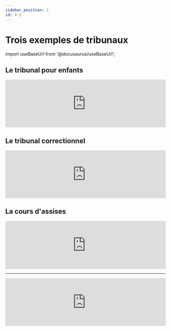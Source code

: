 ```yaml
---
sidebar_position: 1
id: 4-2
---
```

# Trois exemples de tribunaux

import useBaseUrl from '@docusaurus/useBaseUrl';

## Le tribunal pour enfants

<iframe src="https://www.youtube.com/embed/MWPN75EW1IA" width="100%" style={{aspectRatio: "560/315"}} frameborder="0" allowfullscreen allow="accelerometer; autoplay; clipboard-write; encrypted-media; gyroscope; picture-in-picture; web-share"></iframe>

## Le tribunal correctionnel

<iframe src="https://www.youtube.com/embed/r6Y_Fw6czEU?si=B4lnRRcs41XzNW1c" width="100%" style={{aspectRatio: "560/315"}} frameborder="0" allowfullscreen allow="accelerometer; autoplay; clipboard-write; encrypted-media; gyroscope; picture-in-picture; web-share"></iframe>

## La cours d'assises

<iframe src="https://www.youtube.com/embed/Ff7JicZVpd8" width="100%" style={{aspectRatio: "560/315"}} frameborder="0" allowfullscreen allow="accelerometer; autoplay; clipboard-write; encrypted-media; gyroscope; picture-in-picture; web-share"></iframe>

---

<iframe src="https://www.youtube.com/embed/nI4VrIBbqic?si=2CTQlhA1uPONkUen" width="100%" style={{aspectRatio: "560/315"}} frameborder="0" allowfullscreen allow="accelerometer; autoplay; clipboard-write; encrypted-media; gyroscope; picture-in-picture; web-share"></iframe>